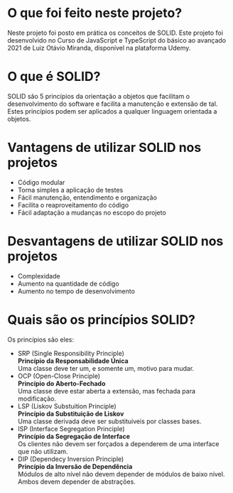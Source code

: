 # O que foi feito neste projeto?
Neste projeto foi posto em prática os conceitos de SOLID. Este projeto foi desenvolvido no Curso de JavaScript e TypeScript do básico ao avançado 2021 de Luiz Otávio Miranda, 
disponível na plataforma Udemy.

# O que é SOLID?
SOLID são 5 princípios da orientação a objetos que facilitam o desenvolvimento do software e facilita a manutenção e extensão de tal.
Estes princípios podem ser aplicados a qualquer linguagem orientada a objetos.

# Vantagens de utilizar SOLID nos projetos
 <ul>
  <li> Código modular </li>
  <li> Torna simples a aplicação de testes </li>
  <li> Fácil manutenção, entendimento e organização </li>
  <li> Facilita o reaproveitamento do código </li>
  <li> Fácil adaptação a mudanças no escopo do projeto </li>
 </ul>

# Desvantagens de utilizar SOLID nos projetos
<ul>
  <li> Complexidade </li>
  <li> Aumento na quantidade de código </li>
  <li> Aumento no tempo de desenvolvimento </li>
</ul>

# Quais são os princípios SOLID?
Os princípios são eles:

<ul>
  <li> SRP (Single Responsibility Principle) </li>
    <b> Princípio da Responsabilidade Única </b><br />
    Uma classe deve ter um, e somente um, motivo para mudar.
  <li> OCP (Open-Close Principle) </li>
    <b> Princípio do Aberto-Fechado </b><br />
    Uma classe deve estar aberta a extensão, mas fechada para modificação.
  <li> LSP (Liskov Substuition Principle) </li>
    <b> Princípio da Substituição de Liskov </b><br />
    Uma classe derivada deve ser substituiveis por classes bases.
  <li> ISP (Interface Segregation Principle) </li>
    <b> Princípio da Segregação de Interface </b><br />
    Os clientes não devem ser forçados a dependerem de uma interface que não utilizam.
   <li> DIP (Dependecy Inversion Principle) </li>
    <b> Princípio da Inversão de Dependência </b><br />
    Módulos de alto nível não devem depender de módulos de baixo nível. Ambos devem depender de abstrações.
</ul>
